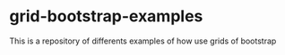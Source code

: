 # grid-bootstrap-examples
This is a repository of differents examples of how use grids of bootstrap
